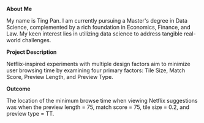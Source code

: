 **About Me**

My name is Ting Pan. I am currently pursuing a Master's degree in Data Science, complemented by a rich foundation in Economics, Finance, and Law. My keen interest lies in utilizing data science to address tangible real-world challenges.

**Project Description**

Netflix-inspired experiments with multiple design factors aim to minimize user browsing time by examining four primary factors: Tile Size, Match Score, Preview Length, and Preview Type. 

**Outcome**

The location of the minimum browse time when viewing Netflix suggestions was when the preview length = 75, match score = 75, tile size = 0.2, and preview type = TT.
